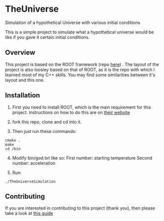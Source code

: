 # TheUniverse
Simulation of a hypothetical Universe with various initial conditions

This is a simple project to simulate what a hypothetical universe would be like if you gave it certain initial conditions.

## Overview

This project is based on the ROOT framework (repo [here](https://github.com/root-project/root)) . The layout of the project is also loosley based on that of ROOT, as it is the repo with which I learned most of my C++ skills. You may find some similarities between it's layout and this one.

## Installation

1. First you need to install ROOT, which is the main requirement for this project. Instructions on how to do this are on [their website](https://root.cern/install/)
2. fork this repo, clone and cd into it.

3. Then just run these commands:

```shell
cmake .
make
cd /bin
```
4. Modify bin/god.txt like so:
First number: starting temperature
Second number: acceleration

5. Run:
```shell
./TheUniverseSimulation
```

## Contributing

If you are interested in contributing to this project (thank you), then please take a look at [this guide](https://github.com/AdvaitDhingra/TheUniverse/blob/master/CONTRIBUTING.md)

